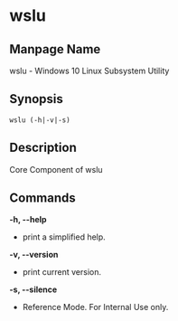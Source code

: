 # wslu

## Manpage Name

wslu - Windows 10 Linux Subsystem Utility

## Synopsis

`wslu (-h|-v|-s)`

## Description

Core Component of wslu

## Commands

**-h, --help**
- print a simplified help.

**-v, --version**
- print current version.

**-s, --silence**
- Reference Mode. For Internal Use only.
